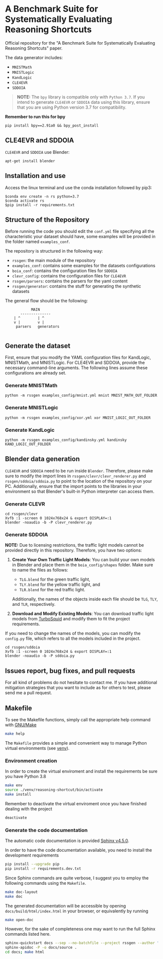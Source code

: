 # A Benchmark Suite for Systematically Evaluating Reasoning Shortcuts

Official repository for the "A Benchmark Suite for Systematically Evaluating Reasoning Shortcuts" paper.

The data generator includes:

- `MNISTMath`
- `MNISTLogic`
- `KandLogic`
- `CLE4EVR`
- `SDDOIA`

> **NOTE:** The `bpy` library is compatible only with `Python 3.7`. If you intend to generate `CLE4EVR` or `SDDOIA` data using this library, ensure that you are using Python version 3.7 for compatibility.

**Remember to run this for bpy**

```
pip install bpy==2.91a0 && bpy_post_install
```

## CLE4EVR and SDDOIA

`CLE4EVR` and `SDDOIA` use Blender:

```
apt-get install blender
```

## Installation and use

Access the linux terminal and use the conda installation followed by pip3:

```
$conda env create -n rs python=3.7
$conda activate rs
$pip install -r requirements.txt
```

## Structure of the Repository

Before running the code you should edit the `conf.yml` file specifying all the characteristic your dataset should have, some examples will be provided in the folder named `examples_conf`.

The repository is structured in the following way:

- `rssgen`: the main module of the repository
- `examples_conf`: contains some examples for the datasets configurations
- `boia_conf`: contains the configuration files for `SDDOIA`
- `clevr_config`: contains the configuration files for `CLE4EVR`
- `rssgen/parsers`: contains the parsers for the yaml content
- `rssgen/generator`: contains the stuff for generating the synthetic datasets

The general flow should be the following:

```
			MAIN
	   --------------
	| ^        | ^			
	v |        v |			   
     parsers   generators
     			

```

## Generate the dataset

First, ensure that you modify the YAML configuration files for KandLogic, MNISTMath, and MNISTLogic. For CLE4EVR and SDDOIA, provide the necessary command-line arguments. The following lines assume these configurations are already set.

### Generate MNISTMath

```
python -m rssgen examples_config/mnist.yml mnist MNIST_MATH_OUT_FOLDER
```

### Generate MNISTLogic

```
python -m rssgen examples_config/xor.yml xor MNIST_LOGIC_OUT_FOLDER
```

### Generate KandLogic

```
python -m rssgen examples_config/kandinsky.yml kandinsky KAND_LOGIC_OUT_FOLDER
```

## Blender data generation

`CLE4EVR` and `SDDOIA` need to be run inside `Blender`. Therefore, please make sure to modify the import lines in `rssgen/clevr/clevr_renderer.py` and `rssgen/sddoia/sddoia.py` to point to the location of the repository on your PC. Additionally, ensure that the import points to the libraries in your environment so that Blender's built-in Python interpreter can access them.

### Generate CLEVR

```
cd rssgen/clevr
Xvfb :1 -screen 0 1024x768x24 & export DISPLAY=:1
blender -noaudio -b -P clevr_renderer.py
```

### Generate SDDOIA

**NOTE:** Due to licensing restrictions, the traffic light models cannot be provided directly in this repository. Therefore, you have two options:

1. **Create Your Own Traffic Light Models**: You can build your own models in Blender and place them in the `boia_config/shapes` folder. Make sure to name the files as follows:
   - `TLG.blend` for the green traffic light,
   - `TLY.blend` for the yellow traffic light, and
   - `TLR.blend` for the red traffic light.
   
   Additionally, the names of the objects inside each file should be `TLG`, `TLY`, and `TLR`, respectively.

2. **Download and Modify Existing Models**: You can download traffic light models from [TurboSquid](https://www.turbosquid.com/3d-models/traffic-light-547022) and modify them to fit the project requirements.

If you need to change the names of the models, you can modify the `config.py` file, which refers to all the models included in the project.

```
cd rssgen/sddoia
Xvfb :1 -screen 0 1024x768x24 & export DISPLAY=:1
blender -noaudio -b -P sddoia.py
```

## Issues report, bug fixes, and pull requests

For all kind of problems do not hesitate to contact me. If you have additional mitigation strategies that you want to include as for others to test, please send me a pull request. 

## Makefile

To see the Makefile functions, simply call the appropriate help command with [GNU/Make](https://www.gnu.org/software/make/)

```bash
make help
```

The `Makefile` provides a simple and convenient way to manage Python virtual environments (see [venv](https://docs.python.org/3/tutorial/venv.html)).

### Environment creation

In order to create the virtual enviroment and install the requirements be sure you have Python 3.8

```bash
make env
source ./venv/reasoning-shortcut/bin/activate
make install
```

Remember to deactivate the virtual enviroment once you have finished dealing with the project

```bash
deactivate
```

### Generate the code documentation

The automatic code documentation is provided [Sphinx v4.5.0](https://www.sphinx-doc.org/en/master/).

In order to have the code documentation available, you need to install the development requirements

```bash
pip install --upgrade pip
pip install -r requirements.dev.txt
```

Since Sphinx commands are quite verbose, I suggest you to employ the following commands using the `Makefile`.

```bash
make doc-layout
make doc
```

The generated documentation will be accessible by opening `docs/build/html/index.html` in your browser, or equivalently by running

```bash
make open-doc
```

However, for the sake of completeness one may want to run the full Sphinx commands listed here.

```bash
sphinx-quickstart docs --sep --no-batchfile --project rssgen --author "X"  -r 0.1  --language en --extensions sphinx.ext.autodoc --extensions sphinx.ext.napoleon --extensions sphinx.ext.viewcode --extensions myst_parser
sphinx-apidoc -P -o docs/source .
cd docs; make html
```
